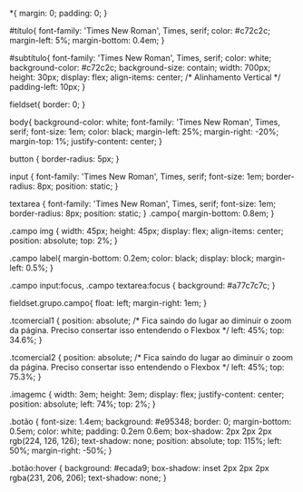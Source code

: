 *{
    margin: 0;
    padding: 0;
}

#título{
    font-family: 'Times New Roman', Times, serif;
    color: #c72c2c;
    margin-left: 5%;
    margin-bottom: 0.4em;
}

#subtítulo{
    font-family: 'Times New Roman', Times, serif;
    color: white;
    background-color: #c72c2c;
    background-size: contain;
    width: 700px;
    height: 30px;
    display: flex;
    align-items: center; /* Alinhamento Vertical */
    padding-left: 10px;
}

fieldset{
    border: 0;
}

body{
    background-color: white;
    font-family: 'Times New Roman', Times, serif;
    font-size: 1em;
    color: black;
    margin-left: 25%;
    margin-right: -20%;
    margin-top: 1%;
    justify-content: center;
}

button {
    border-radius: 5px;
}

input {
    font-family: 'Times New Roman', Times, serif;
    font-size: 1em;
    border-radius: 8px;
    position: static;
}

textarea {
    font-family: 'Times New Roman', Times, serif;
    font-size: 1em;
    border-radius: 8px;
    position: static;
}
.campo{
    margin-bottom: 0.8em;
}

.campo img {
    width: 45px;
    height: 45px;
    display: flex;
    align-items: center;
    position: absolute;
    top: 2%;
}

.campo label{
    margin-bottom: 0.2em;
    color: black;
    display: block;
    margin-left: 0.5%;
}

.campo input:focus, .campo textarea:focus {
    background: #a77c7c7c;
}

fieldset.grupo.campo{
    float: left;
    margin-right: 1em;
}

.tcomercial1 {
    position: absolute;  /* Fica saindo do lugar ao diminuir o zoom da página. Preciso consertar isso entendendo o Flexbox */
    left: 45%;
    top: 34.6%;
}

.tcomercial2 {
    position: absolute;  /* Fica saindo do lugar ao diminuir o zoom da página. Preciso consertar isso entendendo o Flexbox */
    left: 45%;
    top: 75.3%;
}

.imagemc {
    width: 3em;
    height: 3em;
    display: flex;
    justify-content: center;
    position: absolute;
    left: 74%;
    top: 2%;
}

.botão {
    font-size: 1.4em;
    background: #e95348;
    border: 0;
    margin-bottom: 0.5em;
    color: white;
    padding: 0.2em 0.6em;
    box-shadow: 2px 2px 2px rgb(224, 126, 126);
    text-shadow: none;
    position: absolute;
    top: 115%;
    left: 50%;
    margin-right: -50%;
}

.botão:hover {
    background: #ecada9;
    box-shadow: inset 2px 2px 2px rgba(231, 206, 206);
    text-shadow: none;
}